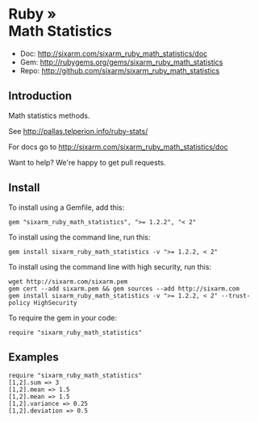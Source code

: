 # Ruby » <br> Math Statistics

* Doc: <http://sixarm.com/sixarm_ruby_math_statistics/doc>
* Gem: <http://rubygems.org/gems/sixarm_ruby_math_statistics>
* Repo: <http://github.com/sixarm/sixarm_ruby_math_statistics>
<!--HEADER-SHUT-->


## Introduction

Math statistics methods.

See http://pallas.telperion.info/ruby-stats/

For docs go to <http://sixarm.com/sixarm_ruby_math_statistics/doc>

Want to help? We're happy to get pull requests.


<!--INSTALL-OPEN-->

## Install

To install using a Gemfile, add this:

    gem "sixarm_ruby_math_statistics", ">= 1.2.2", "< 2"

To install using the command line, run this:

    gem install sixarm_ruby_math_statistics -v ">= 1.2.2, < 2"

To install using the command line with high security, run this:

    wget http://sixarm.com/sixarm.pem
    gem cert --add sixarm.pem && gem sources --add http://sixarm.com
    gem install sixarm_ruby_math_statistics -v ">= 1.2.2, < 2" --trust-policy HighSecurity

To require the gem in your code:

    require "sixarm_ruby_math_statistics"

<!--INSTALL-SHUT-->


## Examples

    require "sixarm_ruby_math_statistics"
    [1,2].sum => 3
    [1,2].mean => 1.5
    [1,2].mean => 1.5
    [1,2].variance => 0.25
    [1,2].deviation => 0.5
